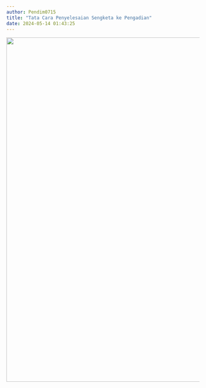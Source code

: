 ```yaml
---
author: Pendim0715
title: "Tata Cara Penyelesaian Sengketa ke Pengadian"
date: 2024-05-14 01:43:25
---
```

<p><img src="/images/s7xQKaxtMxtzIe2ZbBF1.png" alt="" width="636" height="899" /></p>
